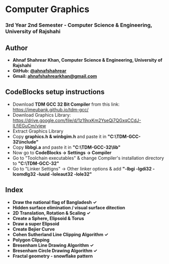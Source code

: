 # Computer Graphics
### 3rd Year 2nd Semester - Computer Science & Engineering, University of Rajshahi

## Author
- **Ahnaf Shahrear Khan, Computer Science & Engineering, University of Rajshahi**
- **GitHub: [@ahnafshahrear](https://github.com/ahnafshahrear)**
- **Gmail: ahnafshahrearkhan@gmail.com**

## CodeBlocks setup instructions
- Download **TDM GCC 32 Bit Compiler** from this link: https://jmeubank.github.io/tdm-gcc/
- Download Graphics Library: https://drive.google.com/file/d/1z19xxKm2YseQi7QGxqCCdJ-lLfiEGuCm/view
- Extract Graphics Library
- Copy **graphics.h & winbgim.h** and paste it in **"C:\\TDM-GCC-32\\include"**
- Copy **libbgi.a** and paste it in **"C:\\TDM-GCC-32\\lib"**
- Now go to **CodeBlocks -> Settings -> Compiler** 
- Go to "Toolchain executables" & change Compiler's installation directory to **"C:\\TDM-GCC-32"**
- Go to "Linker Settigns" -> Other linker options & add **"-lbgi -lgdi32 -lcomdlg32 -luuid -loleaut32 -lole32"**

## Index
- **Draw the national flag of Bangladesh ✓**
- **Hidden surface elimination / visual surface ditection**
- **2D Translation, Rotation & Scaling ✓**
- **Create a Sphere, Elipsoid & Torus**
- **Draw a super Elipsoid**
- **Create Bejier Curve**
- **Cohen Sutherland Line Clipping Algorithm ✓**
- **Polygon Clipping** 
- **Bresenham Line Drawing Algorithm ✓**
- **Bresenham Circle Drawing Algorithm ✓**
- **Fractal geometry - snowflake pattern**
